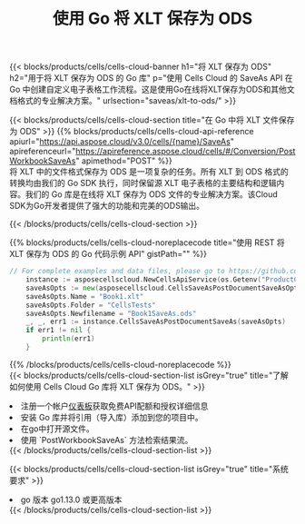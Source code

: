 ﻿---
title: 使用 Go 将 XLT 保存为 ODS
description: 利用Aspose.Cells Cloud SDK for Go将XLT格式文件保存为ODS格式文件。
kwords: Excel, Save XLT as ODS, REST, Go
howto: How to save XLT as ODS using Aspose.Cells Cloud Go library.
---
{{< blocks/products/cells/cells-cloud-banner h1="将 XLT 保存为 ODS" h2="用于将 XLT 保存为 ODS 的 Go 库" p="使用 Cells Cloud 的 SaveAs API 在 Go 中创建自定义电子表格工作流程。这是使用Go在线将XLT保存为ODS和其他文档格式的专业解决方案。" urlsection="saveas/xlt-to-ods/" >}}

{{< blocks/products/cells/cells-cloud-section title="在 Go 中将 XLT 文件保存为 ODS" >}}
{{% blocks/products/cells/cells-cloud-api-reference apiurl="https://api.aspose.cloud/v3.0/cells/{name}/SaveAs" apireferenceurl="https://apireference.aspose.cloud/cells/#/Conversion/PostWorkbookSaveAs" apimethod="POST" %}}
<br/>
将 XLT 中的文件格式保存为 ODS 是一项复杂的任务。所有 XLT 到 ODS 格式的转换均由我们的 Go SDK 执行，同时保留源 XLT 电子表格的主要结构和逻辑内容。我们的 Go 库是在线将 XLT 保存为 ODS 文件的专业解决方案。该Cloud SDK为Go开发者提供了强大的功能和完美的ODS输出。

{{< /blocks/products/cells/cells-cloud-section >}}

{{% blocks/products/cells/cells-cloud-noreplacecode title="使用 REST 将 XLT 保存为 ODS 的 Go 代码示例 API" gistPath="" %}}
  
```go
// For complete examples and data files, please go to https://github.com/aspose-cells-cloud/aspose-cells-cloud-go/
    instance := asposecellscloud.NewCellsApiService(os.Getenv("ProductClientId"), os.Getenv("ProductClientSecret"))
    saveAsOpts := new(asposecellscloud.CellsSaveAsPostDocumentSaveAsOpts)
    saveAsOpts.Name = "Book1.xlt"
    saveAsOpts.Folder = "CellsTests"
    saveAsOpts.Newfilename = "Book1SaveAs.ods"
    _, _, err1 := instance.CellsSaveAsPostDocumentSaveAs(saveAsOpts)
    if err1 != nil {
	    println(err1)
    }
```
  
{{% /blocks/products/cells/cells-cloud-noreplacecode %}}
<br/>
{{< blocks/products/cells/cells-cloud-section-list isGrey="true" title="了解如何使用 Cells Cloud Go 库将 XLT 保存为 ODS。" >}}
<li>注册一个帐户<a href="https://dashboard.aspose.cloud/">仪表板</a>获取免费API配额和授权详细信息</li>
<li>安装 Go 库并将引用（导入库）添加到您的项目中。</li>
<li>在go中打开源文件。</li>
<li>使用 `PostWorkbookSaveAs` 方法检索结果流。</li>
{{< /blocks/products/cells/cells-cloud-section-list >}}

{{< blocks/products/cells/cells-cloud-section-list isGrey="true" title="系统要求" >}}
<li>go 版本 go1.13.0 或更高版本</li>
{{< /blocks/products/cells/cells-cloud-section-list >}}
